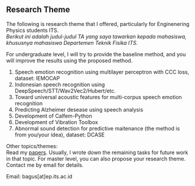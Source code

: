 ## Research Theme
The following is research theme that I offered, particularly for Enginenering Physics students ITS.  
*Berikut ini adalah judul-judul TA yang saya tawarkan kepada mahasiswa, khususnya mahasiswa Departemen Teknik Fisika ITS.*    

For undergraduate level, I will try to provide the baseline method, and you will improve the results using the proposed method.
 
1. Speech emotion recognition using multilayer perceptron with CCC loss, dataset: IEMOCAP
2. Indonesian speech recognition using DeepSpeech/STT/Wav2Vec2/Hubert/etc.
3. Toward universal acoustic features for multi-corpus speech emotion recognition
4. Predicting Alzheimer desease using speech analysis 
5. Development of Calfem-Python
6. Development of Vibration Toolbox  
7. Abnormal sound detection for predictive maitenance (the method is from you/your idea), dataset: DCASE


Other topics/themes:  
Read my [papers](https://scholar.google.co.jp/citations?user=xuiLAewAAAAJ&hl=en). Usually, I wrote down the remaining tasks for future work in that topic. 
For master level, you can also propose your research theme. Contact me by email for details.

Email: bagus[at]ep.its.ac.id
